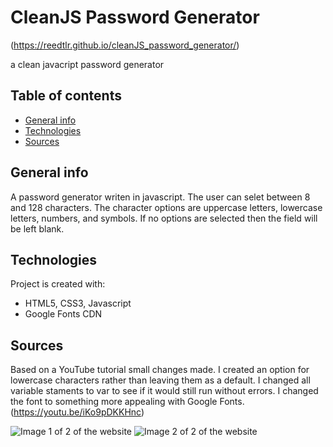 # CleanJS Password Generator
(https://reedtlr.github.io/cleanJS_password_generator/)

a clean javacript password generator
## Table of contents
* [General info](#general-info)
* [Technologies](#technologies)
* [Sources](#sources)

## General info
A password generator writen in javascript. The user can selet between 8 and 128 characters. The character options are uppercase letters, lowercase letters, numbers, and symbols. If no options are selected then the field will be left blank.   
	
## Technologies
Project is created with:
* HTML5, CSS3, Javascript
* Google Fonts CDN

## Sources
Based on a YouTube tutorial small changes made. I created an option for lowercase characters rather than leaving them as a default. I changed all variable staments to var to see if it would still run without errors. I changed the font to something more appealing with Google Fonts. (https://youtu.be/iKo9pDKKHnc)

![Image 1 of 2 of the website](https://reedtlr.github.io/cleanJS_password_generator/Assets/screenshot_cjs1.png)
![Image 2 of 2 of the website](https://reedtlr.github.io/cleanJS_password_generator/Assets/screenshot_cjs2.png)

